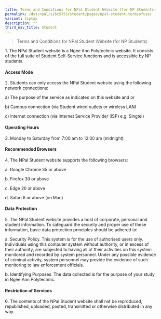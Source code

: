 ```yaml
---
title: Terms and Conditions for NPal Student Website (for NP Students)
permalink: /dst/npal/s2bc5755/student/pages/npal-student-termsofuse/
variant: tiptap
description: ""
third_nav_title: Student
---
```

<blockquote>
<p>Terms and Conditions for NPal Stu​dent Website (for NP Students)</p>
</blockquote>
<p>1. The NPal Student website is a Ngee Ann Polytechnic website. It consists
of the full suite of Student Self-Service functions and is accessible by
NP students.</p>
<h4>Access Mode</h4>
<p>2. Students can only access the NPal Student website using the following
network connections:</p>
<p>a) The purpose of the service as indicated on this website and or</p>
<p>b) Campus connection (via Student wired outlets or wireless LAN)</p>
<p>c) Internet connection (via Internet Service Provider (ISP) e.g. Singtel)</p>
<h4>Operating Hours</h4>
<p>3. Monday to Saturday from 7:00 am to 12:00 am (midnight)</p>
<h4>Recommended Browsers</h4>
<p>4. The NPal Student website supports the following browsers:</p>
<p>a. Google Chrome 35 or above</p>
<p>b. Firefox 30 or above</p>
<p>c. Edge 20 or above</p>
<p>d. Safari 8 or above (on Mac)</p>
<p></p>
<h4>Data Protection</h4>
<p>5. The NPal Student website provides a host of corporate, personal and
student information. To safeguard the security and proper use of these
information, basic data protection principles should be adhered to:</p>
<p>a. Security Policy. This system is for the use of authorised users only.
Individuals using this computer system without authority, or in excess
of their authority, are subjected to having all of their activities on
this system monitored and recorded by system personnel. Under any possible
evidence of criminal activity, system personnel may provide the evidence
of such monitoring to law enforcement officials.</p>
<p>b. Identifying Purposes. The data collected is for the purpose of your
study in Ngee Ann Polytechnic.</p>
<h4>Restriction of Services</h4>
<p>6. The contents of the NPal Student website shall not be reproduced, republished,
uploaded, posted, transmitted or otherwise distributed in any way.</p>